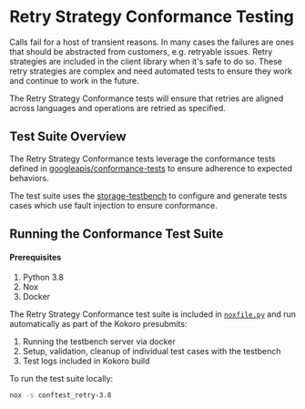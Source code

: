 # Retry Strategy Conformance Testing

Calls fail for a host of transient reasons. In many cases the failures are ones that should be abstracted from customers, e.g. retryable issues. Retry strategies are included in the client library when it's safe to do so. These retry strategies are complex and need automated tests to ensure they work and continue to work in the future.

The Retry Strategy Conformance tests will ensure that retries are aligned across languages and operations are retried as specified.

## Test Suite Overview

The Retry Strategy Conformance tests leverage the conformance tests defined in [googleapis/conformance-tests](https://github.com/googleapis/conformance-tests/blob/master/storage/v1/retry_tests.json) to ensure adherence to expected behaviors.

The test suite uses the [storage-testbench](https://github.com/googleapis/storage-testbench)
to configure and generate tests cases which use fault injection to ensure conformance.

## Running the Conformance Test Suite

#### Prerequisites
1. Python 3.8
2. Nox
3. Docker

The Retry Strategy Conformance test suite is included in [`noxfile.py`](https://github.com/googleapis/python-storage/blob/main/noxfile.py) and run automatically as part of the Kokoro presubmits:
1. Running the testbench server via docker
2. Setup, validation, cleanup of individual test cases with the testbench
3. Test logs included in Kokoro build

To run the test suite locally:
```bash
nox -s conftest_retry-3.8
```
